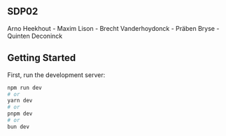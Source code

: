 ## SDP02

Arno Heekhout - Maxim Lison - Brecht Vanderhoydonck - Präben Bryse - Quinten Deconinck

## Getting Started

First, run the development server:

```bash
npm run dev
# or
yarn dev
# or
pnpm dev
# or
bun dev
```
